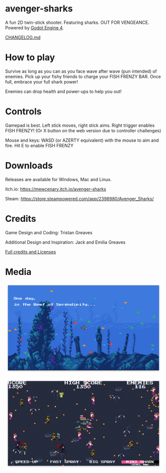 # avenger-sharks

A fun 2D twin-stick shooter. Featuring sharks. OUT FOR VENGEANCE. Powered by [Godot Engine 4](https://godotengine.org/).

[CHANGELOG.md](CHANGELOG.md)

# How to play

Survive as long as you can as you face wave after wave (pun intended) of enemies.  Pick up your fishy friends to charge your FISH FRENZY BAR.  Once full, embrace your full shark power!

Enemies can drop health and power-ups to help you out!

# Controls

Gamepad is best.  Left stick moves, right stick aims.  Right trigger enables FISH FRENZY! (Or X button on the web version due to controller challenges)

Mouse and keys: WASD (or AZERTY equivalent) with the mouse to aim and fire.  Hit E to enable FISH FRENZY

# Downloads

Releases are available for Windows, Mac and Linux.

itch.io: https://mewcenary.itch.io/avenger-sharks

Steam: https://store.steampowered.com/app/2398980/Avenger_Sharks/

# Credits

Game Design and Coding: Tristan Greaves

Additional Design and Inspiration: Jack and Emilia Greaves

[Full credits and Licenses](CREDITS.txt)

# Media

![Avenger Sharks screenshot 1](/Images/screenshot-intro.png)

![Avenger Sharks screenshot 2](/Images/screenshot-gameplay.png)

